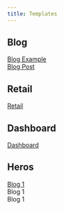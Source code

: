 ```yaml
---
title: Templates
---
```


## Blog

<div class="block-container blocks p-2 cards tablet-up-4 mb-4">
    <div class="block">
        <div class="card rounded-2">
            <img class="card__image" src="/images/templates/temp-template-image.png" alt="" />
            <div class="card__content text--purple">
                <a href="/launchpad/layouts/blog-example">Blog Example</a>
            </div>
        </div>
    </div>
    <div class="block">
        <div class="card rounded-2">
            <img class="card__image" src="/images/templates/temp-template-image.png" alt="" />
            <div class="card__content text--purple">
                <a href="/launchpad/layouts/blog-post">Blog Post</a>
            </div>
        </div>
    </div>
</div>

## Retail

<div class="block-container blocks p-2 cards tablet-up-4 mb-4">
    <div class="block">
        <div class="card rounded-2">
            <img class="card__image" src="/images/templates/temp-template-image.png" alt="" />
            <div class="card__content text--purple">
                <a href="/launchpad/layouts/full-page/">Retail</a>
            </div>
        </div>
    </div>
</div>

## Dashboard

<div class="block-container blocks p-2 cards tablet-up-4 mb-4">
    <div class="block">
        <div class="card rounded-2">
            <img class="card__image" src="/images/templates/temp-template-image.png" alt="" />
            <div class="card__content text--purple">
                <a href="/launchpad/layouts/dashboard/">Dashboard</a>
            </div>
        </div>
    </div>
</div>

## Heros

<div class="block-container blocks p-2 cards tablet-up-4 mb-4">
    <div class="block">
        <a href="blog" class="card rounded-2 flex flex--column">
            <img class="card__image" src="/images/templates/temp-template-image.png" alt="" />
            <div class="card__content text--purple">
                Blog 1
            </div>
        </a>
    </div>
    <div class="block">
        <div class="card rounded-2">
            <img class="card__image" src="/images/templates/temp-template-image.png" alt="" />
            <div class="card__content text--purple">
                Blog 1
            </div>
        </div>
    </div>
    <div class="block">
        <div class="card rounded-2">
            <img class="card__image" src="/images/templates/temp-template-image.png" alt="" />
            <div class="card__content text--purple">
                Blog 1
            </div>
        </div>
    </div>
</div>